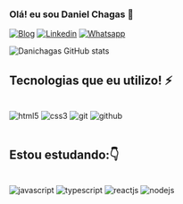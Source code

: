 
### Olá! eu sou Daniel Chagas 👋

[![Blog](https://img.shields.io/badge/Instagram-E4405F?style=for-the-badge&logo=instagram&logoColor=white)](https://www.instagram.com/dani.chagasx/)
[![Linkedin](https://img.shields.io/badge/LinkedIn-0077B5?style=for-the-badge&logo=linkedin&logoColor=white)](https://www.linkedin.com/in/daniel-chagas-040b84287/)
[![Whatsapp](https://img.shields.io/badge/WhatsApp-25D366?style=for-the-badge&logo=whatsapp&logoColor=white)](https://wa.me/5591984780983)

![Danichagas GitHub stats](https://github-readme-stats.vercel.app/api?username=Danichagas&show_icons=true&theme=onedark)

## Tecnologias que eu utilizo! ⚡

<div style="display: inline_block"><br/>
  <img align:"center" alt="html5" src="https://img.shields.io/badge/HTML5-E34F26?style=for-the-badge&logo=html5&logoColor=white">
  <img align:"center" alt="css3" src="https://img.shields.io/badge/CSS3-1572B6?style=for-the-badge&logo=css3&logoColor=white">
  <img align:"center" alt="git" src="https://img.shields.io/badge/GIT-E44C30?style=for-the-badge&logo=git&logoColor=white">
  <img align:"center" alt="github" src="https://img.shields.io/badge/GitHub-100000?style=for-the-badge&logo=github&logoColor=white">
</div><br/>

## Estou estudando:👇

<div style="display: inline_block"><br/>
  <img align:"center" alt="javascript" src="https://img.shields.io/badge/JavaScript-F7DF1E?style=for-the-badge&logo=javascript&logoColor=black">
  <img align:"center" alt="typescript" src="https://img.shields.io/badge/TypeScript-007ACC?style=for-the-badge&logo=typescript&logoColor=white">
  <img align:"center" alt="reactjs" src="https://img.shields.io/badge/React-20232A?style=for-the-badge&logo=react&logoColor=61DAFB">
  <img align:"center" alt="nodejs" src="https://img.shields.io/badge/Node.js-43853D?style=for-the-badge&logo=node.js&logoColor=white">
</div>
